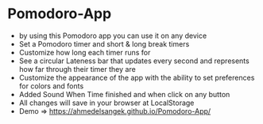 # Pomodoro-App
* by using this Pomodoro app you can use it on any device
* Set a Pomodoro timer and short & long break timers
* Customize how long each timer runs for
* See a circular Lateness bar that updates every second and represents how far through their timer they are
* Customize the appearance of the app with the ability to set preferences for colors and fonts
* Added Sound When Time finished and when click on any button
* All changes will save in your browser at LocalStorage
* Demo => https://ahmedelsangek.github.io/Pomodoro-App/
